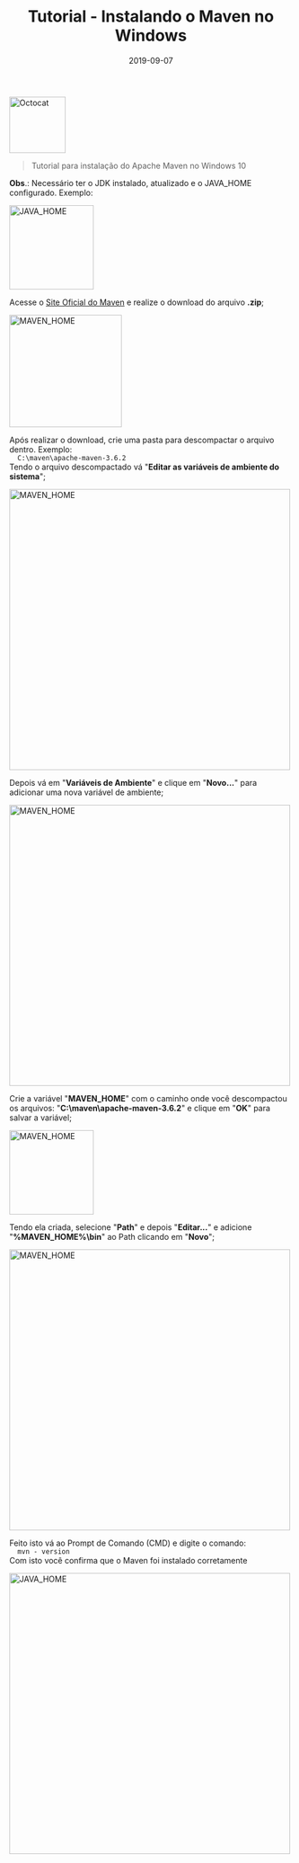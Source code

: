 ﻿---
date: 2019-09-07
title: "Tutorial - Instalando o Maven no Windows"
description: "Instalando o Apache Maven no Windows 10."
category: "maven"
---

<p class="alinhar"><img src="../assets/images/octocat.gif" alt="Octocat" title="Octocat" width="100" height="100"></p>

> Tutorial para instalação do Apache Maven no Windows 10

**Obs**.: Necessário ter o JDK instalado, atualizado e o JAVA_HOME configurado. Exemplo: 

<p class="alinhar"><img src="../assets/images-posts/Maven/java_home.png" alt="JAVA_HOME" title="JAVA_HOME" height="150"></p>

Acesse o <a href="http://maven.apache.org/download.cgi" target="_blank" rel="nofollow, noreferrer,noopener,external">Site Oficial do Maven</a> e realize o download do arquivo **.zip**;

<p class="alinhar"><img src="../assets/images-posts/Maven/maven_1.png" alt="MAVEN_HOME" title="MAVEN_HOME" height="200"></p>

Após realizar o download, crie uma pasta para descompactar o arquivo dentro. Exemplo: 
<br><code>
&thinsp;C:\maven\apache-maven-3.6.2
</code><br>
Tendo o arquivo descompactado vá "**Editar as variáveis de ambiente do sistema**";

<p class="alinhar"><img src="../assets/images-posts/Maven/maven_2.png" alt="MAVEN_HOME" title="MAVEN_HOME" width="500"></p>

Depois vá em "**Variáveis de Ambiente**" e clique em "**Novo...**" para adicionar uma nova variável de ambiente;

<p class="alinhar"><img src="../assets/images-posts/Maven/maven_3.png" alt="MAVEN_HOME" title="MAVEN_HOME" width="500"></p>

Crie a variável "**MAVEN_HOME**" com o caminho onde você descompactou os arquivos: "**C:\maven\apache-maven-3.6.2**" e clique em "**OK**" para salvar a variável;

<p class="alinhar"><img src="../assets/images-posts/Maven/maven_4.png" alt="MAVEN_HOME" title="MAVEN_HOME" height="150"></p>

Tendo ela criada, selecione "**Path**" e depois "**Editar...**" e adicione "**%MAVEN_HOME%\bin**" ao Path clicando em "**Novo**";

<p class="alinhar"><img src="../assets/images-posts/Maven/maven_5.png" alt="MAVEN_HOME" title="MAVEN_HOME" width="500"></p>

Feito isto vá ao Prompt de Comando (CMD) e digite o comando:
<br><code>
&thinsp;mvn - version
</code><br>
Com isto você confirma que o Maven foi instalado corretamente
<p class="alinhar"><img src="../assets/images-posts/Maven/maven_6.png" alt="JAVA_HOME" title="JAVA_HOME" width="500"></p>